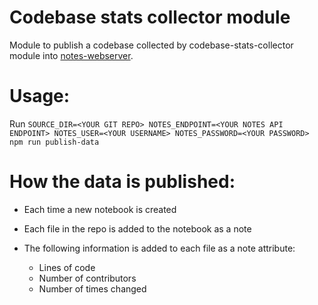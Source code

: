 # Codebase stats collector module

Module to publish a codebase collected by codebase-stats-collector module into [notes-webserver](https://github.com/anton-107/notes-webserver).

# Usage:

Run `SOURCE_DIR=<YOUR GIT REPO> NOTES_ENDPOINT=<YOUR NOTES API ENDPOINT> NOTES_USER=<YOUR USERNAME> NOTES_PASSWORD=<YOUR PASSWORD> npm run publish-data`

# How the data is published:

- Each time a new notebook is created
- Each file in the repo is added to the notebook as a note
- The following information is added to each file as a note attribute:

  - Lines of code
  - Number of contributors
  - Number of times changed
